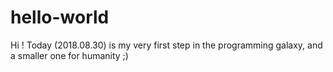 # hello-world

Hi !
Today (2018.08.30) is my very first step in the programming galaxy, and a smaller one for humanity ;)
